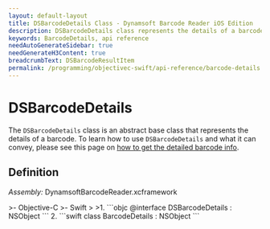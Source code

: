 ```yaml
---
layout: default-layout
title: DSBarcodeDetails Class - Dynamsoft Barcode Reader iOS Edition
description: DSBarcodeDetails class represents the details of a barcode. It is an abstract base class.
keywords: BarcodeDetails, api reference
needAutoGenerateSidebar: true
needGenerateH3Content: true
breadcrumbText: DSBarcodeResultItem
permalink: /programming/objectivec-swift/api-reference/barcode-details.html
---
```


# DSBarcodeDetails

The `DSBarcodeDetails` class is an abstract base class that represents the details of a barcode. To learn how to use `DSBarcodeDetails` and what it can convey, please see this page on [how to get the detailed barcode info]({{site.features}}get-detailed-info.html?lang=objc,swift).

## Definition

*Assembly:* DynamsoftBarcodeReader.xcframework

<div class="sample-code-prefix"></div>
>- Objective-C
>- Swift
>
>1. 
```objc
@interface DSBarcodeDetails : NSObject
```
2. 
```swift
class BarcodeDetails : NSObject
```
